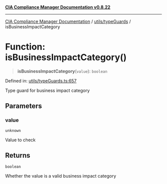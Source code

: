 [**CIA Compliance Manager Documentation v0.8.22**](../../../README.md)

***

[CIA Compliance Manager Documentation](../../../modules.md) / [utils/typeGuards](../README.md) / isBusinessImpactCategory

# Function: isBusinessImpactCategory()

> **isBusinessImpactCategory**(`value`): `boolean`

Defined in: [utils/typeGuards.ts:657](https://github.com/Hack23/cia-compliance-manager/blob/5eebba14bef5523072dd8c486c1cd0c7c18766fc/src/utils/typeGuards.ts#L657)

Type guard for business impact category

## Parameters

### value

`unknown`

Value to check

## Returns

`boolean`

Whether the value is a valid business impact category
